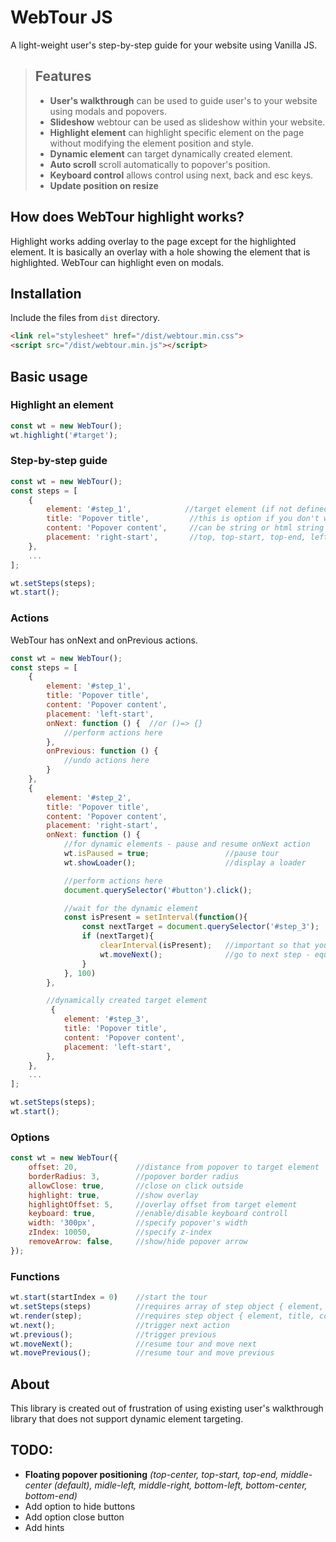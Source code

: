 # WebTour JS

A light-weight user's step-by-step guide for your website using Vanilla JS. 

> ## Features
>
> - **User's walkthrough** can be used to guide user's to your website using modals and popovers.
> - **Slideshow** webtour can be used as slideshow within your website.
> - **Highlight element** can highlight specific element on the page without modifying the element position and style.
> - **Dynamic element** can target dynamically created element.
> - **Auto scroll** scroll automatically to popover's position.
> - **Keyboard control** allows control using next, back and esc keys.
> - **Update position on resize**

## How does WebTour highlight works?

Highlight works adding overlay to the page except for the highlighted element. It is basically an overlay with a hole showing the element that is highlighted. WebTour can highlight even on modals.

## Installation

Include the files from `dist` directory.
```html
<link rel="stylesheet" href="/dist/webtour.min.css">
<script src="/dist/webtour.min.js"></script>
```

## Basic usage

### Highlight an element

```javascript
const wt = new WebTour();
wt.highlight('#target');
```

### Step-by-step guide

```javascript
const wt = new WebTour();
const steps = [
    {
        element: '#step_1',            //target element (if not defined then the popover will act like a modal at the center of the screen)
        title: 'Popover title',         //this is option if you don't want to add title
        content: 'Popover content',     //can be string or html string
        placement: 'right-start',       //top, top-start, top-end, left, left-start, left-end, right, right-start, right-end, bottom, bottom-start, bottom-end
    },
    ...
];

wt.setSteps(steps);
wt.start();
```

### Actions

WebTour has onNext and onPrevious actions.

```javascript
const wt = new WebTour();
const steps = [
    {
        element: '#step_1',           
        title: 'Popover title',        
        content: 'Popover content',     
        placement: 'left-start',     
        onNext: function () {  //or ()=> {}
            //perform actions here
        },
        onPrevious: function () {
            //undo actions here
        }
    },    
    {
        element: '#step_2',           
        title: 'Popover title',        
        content: 'Popover content',     
        placement: 'right-start',     
        onNext: function () { 
            //for dynamic elements - pause and resume onNext action
            wt.isPaused = true;                 //pause tour
            wt.showLoader();                    //display a loader

            //perform actions here
            document.querySelector('#button').click();

            //wait for the dynamic element 
            const isPresent = setInterval(function(){
                const nextTarget = document.querySelector('#step_3');
                if (nextTarget){
                    clearInterval(isPresent);   //important so that your tour will not iterated until end
                    wt.moveNext();              //go to next step - equivalent to  wt.isPuased = false; wt.next();
                }
            }, 100)
        },

        //dynamically created target element
         {
            element: '#step_3',           
            title: 'Popover title',        
            content: 'Popover content',     
            placement: 'left-start',    
        },
    },
    ...
];

wt.setSteps(steps);
wt.start();
```

### Options

```javascript
const wt = new WebTour({
    offset: 20,             //distance from popover to target element
    borderRadius: 3,        //popover border radius
    allowClose: true,       //close on click outside
    highlight: true,        //show overlay
    highlightOffset: 5,     //overlay offset from target element
    keyboard: true,         //enable/disable keyboard controll
    width: '300px',         //specify popover's width
    zIndex: 10050,          //specify z-index 
    removeArrow: false,     //show/hide popover arrow
});
```

### Functions

```javascript
wt.start(startIndex = 0)    //start the tour
wt.setSteps(steps)          //requires array of step object { element, title, content, placement } - provide one option
wt.render(step);            //requires step object { element, title, content, placement } - provide one option
wt.next();                  //trigger next action
wt.previous();              //trigger previous
wt.moveNext();              //resume tour and move next
wt.movePrevious();          //resume tour and move previous
```

## About

This library is created out of frustration of using existing user's walkthrough library that does not support dynamic element targeting. 

## TODO:

- **Floating popover positioning** *(top-center, top-start, top-end, middle-center (default), midle-left, middle-right, bottom-left, bottom-center, bottom-end)*
- Add option to hide buttons
- Add option close button
- Add hints









